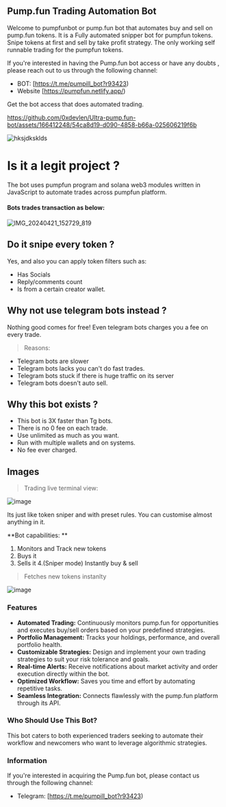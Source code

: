 ## Pump.fun Trading Automation Bot

Welcome to pumpfunbot or pump.fun bot that automates buy and sell on pump.fun tokens. It is a Fully automated snipper bot for pumpfun tokens. 
Snipe tokens at first and sell by take profit strategy.
The only working self runnable trading for the pumpfun tokens.


If you're interested in having the Pump.fun bot access or have any doubts , please reach out to us through the following channel:

* BOT: [https://t.me/pumpill_bot?r93423)
* Website [https://pumpfun.netlify.app/)


Get the bot access that does automated trading.


https://github.com/0xdevlen/Ultra-pump.fun-bot/assets/166412248/54ca8d19-d090-4858-b66a-025606219f6b



![hksjdksklds](https://raw.githubusercontent.com/pumpfun/pump.fun-bot/main/pump.fun-bot.gif)

# Is it a legit project ?

The bot uses pumpfun program and solana web3 modules written in JavaScript to automate trades across pumpfun platform. 

#### Bots trades transaction as below:

![IMG_20240421_152729_819](https://github.com/0xdevlen/Ultra-pump.fun-bot/assets/166412248/f1b97707-64a0-4739-a15b-be2cad204fe5)


## Do it snipe every token ?

Yes, and also you can apply token filters such as:

- Has Socials
- Reply/comments count
- Is from a certain creator wallet.


## Why not use telegram bots instead ?

Nothing good comes for free! Even telegram bots charges you a fee on every trade. 

> Reasons:

- Telegram bots are slower
- Telegram bots lacks you can't do fast trades.
- Telegram bots stuck if there is huge traffic on its server
- Telegram bots doesn't auto sell.

 ## Why this bot exists ?
 
- This bot is 3X faster than Tg bots.
- There is no 0 fee on each trade.
- Use unlimited as much as you want.
- Run with multiple wallets and on systems.
- No fee ever charged.

## Images


> Trading live terminal view:
 
![image](https://raw.githubusercontent.com/pumpfun/pump.fun-bot/main/pump.fun-bot.gif)


Its just like token sniper and with preset rules. You can customise almost anything in it.
 
**Bot capabilities: **
1. Monitors and Track new tokens
2. Buys it
3. Sells it
4.(Sniper mode) Instantly buy & sell 


> Fetches new tokens instanlty

![image](https://raw.githubusercontent.com/pumpfun/pump.fun-bot/main/pump.fun-bot.gif)


### Features

* **Automated Trading:** Continuously monitors pump.fun for opportunities and executes buy/sell orders based on your predefined strategies.
* **Portfolio Management:** Tracks your holdings, performance, and overall portfolio health.
* **Customizable Strategies:** Design and implement your own trading strategies to suit your risk tolerance and goals.
* **Real-time Alerts:** Receive notifications about market activity and order execution directly within the bot.
* **Optimized Workflow:** Saves you time and effort by automating repetitive tasks.
* **Seamless Integration:** Connects flawlessly with the pump.fun platform through its API.


### Who Should Use This Bot?

This bot caters to both experienced traders seeking to automate their workflow and newcomers who want to leverage algorithmic strategies. 

### Information

If you're interested in acquiring the Pump.fun bot, please contact us through the following channel:

* Telegram: [https://t.me/pumpill_bot?r93423)
